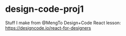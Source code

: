 # design-code-proj1
Stuff I make from @MengTo Design+Code React lesson: https://designcode.io/react-for-designers
